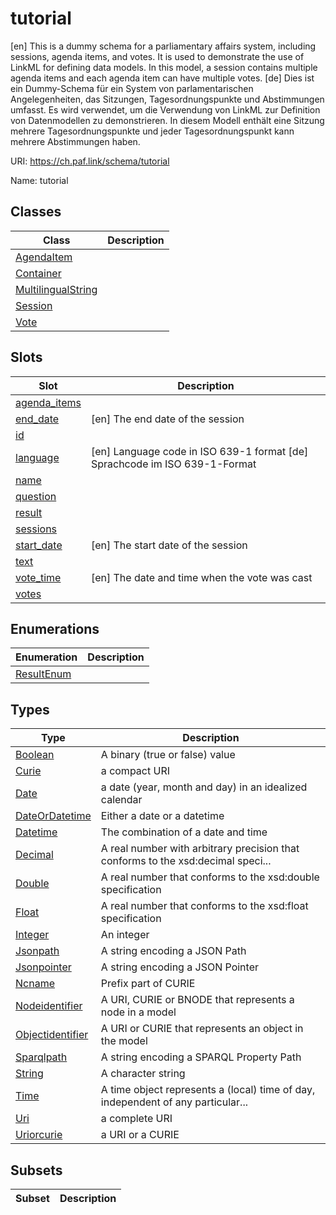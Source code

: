# tutorial

[en] This is a dummy schema for a parliamentary affairs system, including sessions, agenda items, and votes. It is used to demonstrate the use of LinkML for defining data models. In this model, a session contains multiple agenda items and each agenda item can have multiple votes.
[de] Dies ist ein Dummy-Schema für ein System von parlamentarischen Angelegenheiten, das Sitzungen, Tagesordnungspunkte und Abstimmungen umfasst. Es wird verwendet, um die Verwendung von LinkML zur Definition von Datenmodellen zu demonstrieren. In diesem Modell enthält eine Sitzung mehrere Tagesordnungspunkte und jeder Tagesordnungspunkt kann mehrere Abstimmungen haben.


URI: https://ch.paf.link/schema/tutorial

Name: tutorial



## Classes

| Class | Description |
| --- | --- |
| [AgendaItem](AgendaItem.md) |  |
| [Container](Container.md) |  |
| [MultilingualString](MultilingualString.md) |  |
| [Session](Session.md) |  |
| [Vote](Vote.md) |  |



## Slots

| Slot | Description |
| --- | --- |
| [agenda_items](agenda_items.md) |  |
| [end_date](end_date.md) | [en] The end date of the session |
| [id](id.md) |  |
| [language](language.md) | [en] Language code in ISO 639-1 format [de] Sprachcode im ISO 639-1-Format |
| [name](name.md) |  |
| [question](question.md) |  |
| [result](result.md) |  |
| [sessions](sessions.md) |  |
| [start_date](start_date.md) | [en] The start date of the session |
| [text](text.md) |  |
| [vote_time](vote_time.md) | [en] The date and time when the vote was cast |
| [votes](votes.md) |  |


## Enumerations

| Enumeration | Description |
| --- | --- |
| [ResultEnum](ResultEnum.md) |  |


## Types

| Type | Description |
| --- | --- |
| [Boolean](Boolean.md) | A binary (true or false) value |
| [Curie](Curie.md) | a compact URI |
| [Date](Date.md) | a date (year, month and day) in an idealized calendar |
| [DateOrDatetime](DateOrDatetime.md) | Either a date or a datetime |
| [Datetime](Datetime.md) | The combination of a date and time |
| [Decimal](Decimal.md) | A real number with arbitrary precision that conforms to the xsd:decimal speci... |
| [Double](Double.md) | A real number that conforms to the xsd:double specification |
| [Float](Float.md) | A real number that conforms to the xsd:float specification |
| [Integer](Integer.md) | An integer |
| [Jsonpath](Jsonpath.md) | A string encoding a JSON Path |
| [Jsonpointer](Jsonpointer.md) | A string encoding a JSON Pointer |
| [Ncname](Ncname.md) | Prefix part of CURIE |
| [Nodeidentifier](Nodeidentifier.md) | A URI, CURIE or BNODE that represents a node in a model |
| [Objectidentifier](Objectidentifier.md) | A URI or CURIE that represents an object in the model |
| [Sparqlpath](Sparqlpath.md) | A string encoding a SPARQL Property Path |
| [String](String.md) | A character string |
| [Time](Time.md) | A time object represents a (local) time of day, independent of any particular... |
| [Uri](Uri.md) | a complete URI |
| [Uriorcurie](Uriorcurie.md) | a URI or a CURIE |


## Subsets

| Subset | Description |
| --- | --- |
